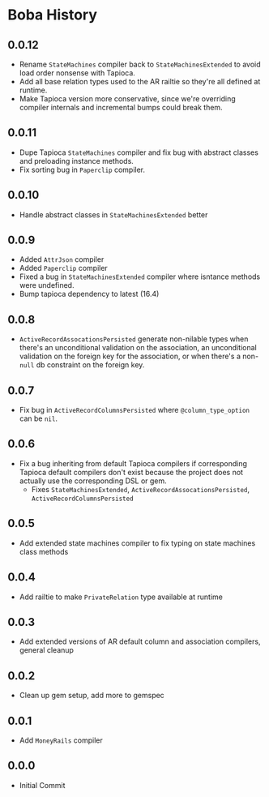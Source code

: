 # Boba History

## 0.0.12

- Rename `StateMachines` compiler back to `StateMachinesExtended` to avoid load order nonsense with Tapioca.
- Add all base relation types used to the AR railtie so they're all defined at runtime.
- Make Tapioca version more conservative, since we're overriding compiler internals and incremental bumps could break them.

## 0.0.11

- Dupe Tapioca `StateMachines` compiler and fix bug with abstract classes and preloading instance methods.
- Fix sorting bug in `Paperclip` compiler.

## 0.0.10

- Handle abstract classes in `StateMachinesExtended` better

## 0.0.9

- Added `AttrJson` compiler
- Added `Paperclip` compiler
- Fixed a bug in `StateMachinesExtended` compiler where isntance methods were undefined.
- Bump tapioca dependency to latest (16.4)

## 0.0.8

- `ActiveRecordAssocationsPersisted` generate non-nilable types when there's an unconditional validation on the association, an unconditional validation on the foreign key for the association, or when there's a non-`null` db constraint on the foreign key.

## 0.0.7

- Fix bug in `ActiveRecordColumnsPersisted` where `@column_type_option` can be `nil`.

## 0.0.6

- Fix a bug inheriting from default Tapioca compilers if corresponding Tapioca default compilers don't exist because
  the project does not actually use the corresponding DSL or gem.
  - Fixes `StateMachinesExtended`, `ActiveRecordAssocationsPersisted`, `ActiveRecordColumnsPersisted`

## 0.0.5

- Add extended state machines compiler to fix typing on state machines class methods

## 0.0.4

- Add railtie to make `PrivateRelation` type available at runtime

## 0.0.3

- Add extended versions of AR default column and association compilers, general cleanup

## 0.0.2

- Clean up gem setup, add more to gemspec

## 0.0.1

- Add `MoneyRails` compiler

## 0.0.0

- Initial Commit
